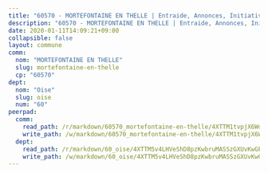 ```yaml
---
title: "60570 - MORTEFONTAINE EN THELLE | Entraide, Annonces, Initiatives"
description: "60570 - MORTEFONTAINE EN THELLE | Entraide, Annonces, Initiatives"
date: 2020-01-11T14:09:21+09:00
collapsible: false
layout: commune
comm:
  nom: "MORTEFONTAINE EN THELLE"
  slug: mortefontaine-en-thelle
  cp: "60570"
dept:
  nom: "Oise"
  slug: oise
  num: "60"
peerpad:
  comm:
    read_path: /r/markdown/60570_mortefontaine-en-thelle/4XTTM1tvpjX6WdZRTi4thiKBVvon6ptTPb1VVrPehfFjChJch
    write_path: /w/markdown/60570_mortefontaine-en-thelle/4XTTM1tvpjX6WdZRTi4thiKBVvon6ptTPb1VVrPehfFjChJch-K3TgV1fGwB8nv51oyaxi8RmjaQFCPSKeshG71CpLX7imdpgy9rPPhGkmHc28cyr9SdQiUhHm42ZKv3ByCpmQZXbmUAJmWhEY4ALgovwbFvhiqEzqTN2sLxryncnMbhMjjvVLZMBf
  dept:
    read_path: /r/markdown/60_oise/4XTTM5v4LHVeShD8pzKwbruMASSzGXUvKwGPyPNR6Aq6aruGY
    write_path: /w/markdown/60_oise/4XTTM5v4LHVeShD8pzKwbruMASSzGXUvKwGPyPNR6Aq6aruGY-K3TgTfEPmBuMGxs3WizC7aafmuSUvuvwsE7nM986pS4fEczEhokrfL1mXNtU722XatpEcDhfhLf5xd24JkCKBD4DcQHeF5CYjEkAVzDN3PuQerZfYGZ5zy2XFcJNh2Z1pYjLoQTn
---
```


